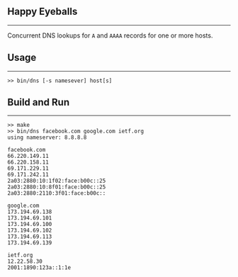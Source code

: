 Happy Eyeballs
--------------
- - -

Concurrent DNS lookups for `A` and `AAAA` records for one or more hosts.


Usage
-----
- - -

	>> bin/dns [-s namesever] host[s]


Build and Run
-------------
- - -

	>> make
	>> bin/dns facebook.com google.com ietf.org
	using nameserver: 8.8.8.8
	
	facebook.com
	66.220.149.11
	66.220.158.11
	69.171.229.11
	69.171.242.11
	2a03:2880:10:1f02:face:b00c::25
	2a03:2880:10:8f01:face:b00c::25
	2a03:2880:2110:3f01:face:b00c::
	
	google.com
	173.194.69.138
	173.194.69.101
	173.194.69.100
	173.194.69.102
	173.194.69.113
	173.194.69.139
	
	ietf.org
	12.22.58.30
	2001:1890:123a::1:1e